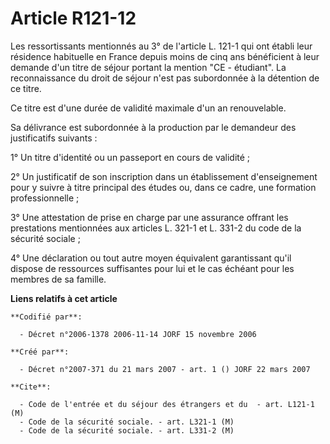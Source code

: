 # Article R121-12

Les ressortissants mentionnés au 3° de l'article L. 121-1 qui ont établi leur résidence habituelle en France depuis moins de
cinq ans bénéficient à leur demande d'un titre de séjour portant la mention "CE - étudiant". La reconnaissance du droit de
séjour n'est pas subordonnée à la détention de ce titre.

Ce titre est d'une durée de validité maximale d'un an renouvelable.

Sa délivrance est subordonnée à la production par le demandeur des justificatifs suivants :

1° Un titre d'identité ou un passeport en cours de validité ;

2° Un justificatif de son inscription dans un établissement d'enseignement pour y suivre à titre principal des études ou,
dans ce cadre, une formation professionnelle ;

3° Une attestation de prise en charge par une assurance offrant les prestations mentionnées aux articles L. 321-1 et L. 331-2
du code de la sécurité sociale ;

4° Une déclaration ou tout autre moyen équivalent garantissant qu'il dispose de ressources suffisantes pour lui et le cas
échéant pour les membres de sa famille.

**Liens relatifs à cet article**

	**Codifié par**:

	  - Décret n°2006-1378 2006-11-14 JORF 15 novembre 2006

	**Créé par**:

	  - Décret n°2007-371 du 21 mars 2007 - art. 1 () JORF 22 mars 2007

	**Cite**:

	  - Code de l'entrée et du séjour des étrangers et du  - art. L121-1 (M)
	  - Code de la sécurité sociale. - art. L321-1 (M)
	  - Code de la sécurité sociale. - art. L331-2 (M)
